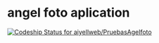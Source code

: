 # angel foto aplication
[ ![Codeship Status for aiyellweb/PruebasAgelfoto](https://app.codeship.com/projects/66e85a80-035d-0135-1927-3ae31216c38a/status?branch=master)](https://app.codeship.com/projects/213316)